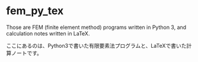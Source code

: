 # fem_py_tex

Those are FEM (finite element method) programs written in Python 3, 
and calculation notes written in LaTeX. 

ここにあるのは、Python3で書いた有限要素法プログラムと、LaTeXで書いた計算ノートです。

